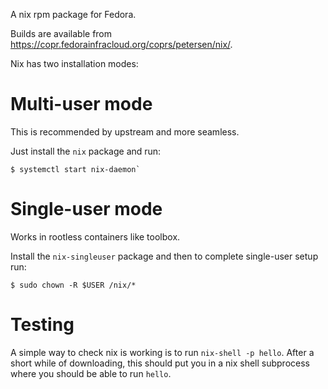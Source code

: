 A nix rpm package for Fedora.

Builds are available from <https://copr.fedorainfracloud.org/coprs/petersen/nix/>.

Nix has two installation modes:

# Multi-user mode

This is recommended by upstream and more seamless.

Just install the `nix` package and run:
```
$ systemctl start nix-daemon`
```

# Single-user mode

Works in rootless containers like toolbox.

Install the `nix-singleuser` package
and then to complete single-user setup run:
```
$ sudo chown -R $USER /nix/*
```

# Testing

A simple way to check nix is working is to run `nix-shell -p hello`.
After a short while of downloading, this should put you in
a nix shell subprocess where you should be able to run `hello`.
